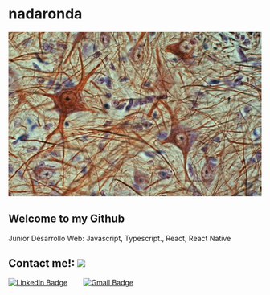 # nadaronda
 ![](./img/neuronas.jpg)

## Welcome to my Github
Junior Desarrollo Web: Javascript, Typescript., React, React Native


## Contact me!: <img src="https://www.animatedimages.org/data/media/325/animated-telephone-image-0081.gif" width="60px">
[![Linkedin Badge](https://img.shields.io/badge/-Saray_Rosario-blue?style=flat-square&logo=Linkedin&logoColor=white&link=https://https://www.linkedin.com/in/saray-rosario-plaza-996a55140/)](https://www.linkedin.com/in/saray-rosario-plaza-996a55140/)
&nbsp;&nbsp;&nbsp;&nbsp;&nbsp;&nbsp; 
[![Gmail Badge](https://img.shields.io/badge/sarayrosario13-c14438?style=flat-square&logo=Gmail&logoColor=white&link=mailto:sarayrosario13@gmail.com)](mailto:'sarayrosario13@gmail.com')